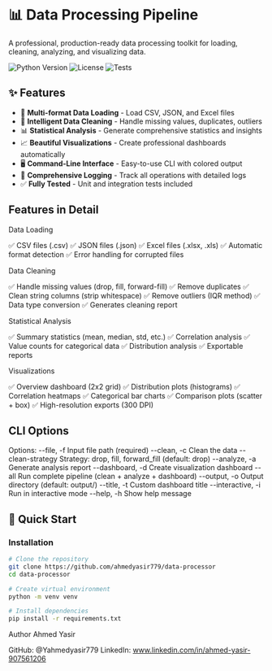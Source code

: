 # 📊 Data Processing Pipeline

A professional, production-ready data processing toolkit for loading, cleaning, analyzing, and visualizing data.

![Python Version](https://img.shields.io/badge/python-3.8%2B-blue)
![License](https://img.shields.io/badge/license-MIT-green)
![Tests](https://img.shields.io/badge/tests-passing-brightgreen)

## ✨ Features

- 🔄 **Multi-format Data Loading** - Load CSV, JSON, and Excel files
- 🧹 **Intelligent Data Cleaning** - Handle missing values, duplicates, outliers
- 📊 **Statistical Analysis** - Generate comprehensive statistics and insights
- 📈 **Beautiful Visualizations** - Create professional dashboards automatically
- 🖥️ **Command-Line Interface** - Easy-to-use CLI with colored output
- 📝 **Comprehensive Logging** - Track all operations with detailed logs
- ✅ **Fully Tested** - Unit and integration tests included

## Features in Detail
Data Loading

✅ CSV files (.csv)
✅ JSON files (.json)
✅ Excel files (.xlsx, .xls)
✅ Automatic format detection
✅ Error handling for corrupted files

Data Cleaning

✅ Handle missing values (drop, fill, forward-fill)
✅ Remove duplicates
✅ Clean string columns (strip whitespace)
✅ Remove outliers (IQR method)
✅ Data type conversion
✅ Generates cleaning report

Statistical Analysis

✅ Summary statistics (mean, median, std, etc.)
✅ Correlation analysis
✅ Value counts for categorical data
✅ Distribution analysis
✅ Exportable reports

Visualizations

✅ Overview dashboard (2x2 grid)
✅ Distribution plots (histograms)
✅ Correlation heatmaps
✅ Categorical bar charts
✅ Comparison plots (scatter + box)
✅ High-resolution exports (300 DPI)


## CLI Options
Options:
  --file, -f          Input file path (required)
  --clean, -c         Clean the data
  --clean-strategy    Strategy: drop, fill, forward_fill (default: drop)
  --analyze, -a       Generate analysis report
  --dashboard, -d     Create visualization dashboard
  --all               Run complete pipeline (clean + analyze + dashboard)
  --output, -o        Output directory (default: output/)
  --title, -t         Custom dashboard title
  --interactive, -i   Run in interactive mode
  --help, -h          Show help message

  
## 🚀 Quick Start

### Installation
```bash
# Clone the repository
git clone https://github.com/ahmedyasir779/data-processor
cd data-processor

# Create virtual environment
python -m venv venv

# Install dependencies
pip install -r requirements.txt
```

Author
Ahmed Yasir

GitHub: @Yahmedyasir779 
LinkedIn: www.linkedin.com/in/ahmed-yasir-907561206
